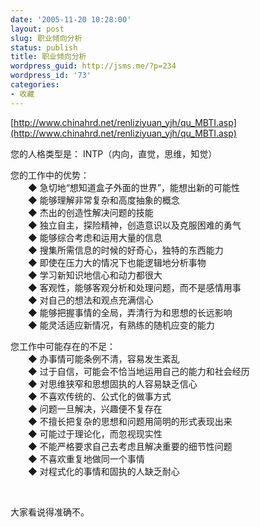 ```yaml
---
date: '2005-11-20 10:28:00'
layout: post
slug: 职业倾向分析
status: publish
title: 职业倾向分析
wordpress_guid: http://jsms.me/?p=234
wordpress_id: '73'
categories:
- 收藏
---
```


[http://www.chinahrd.net/renliziyuan_yjh/qu_MBTI.asp](http://www.chinahrd.net/renliziyuan_yjh/qu_MBTI.asp)


您的人格类型是： INTP（内向，直觉，思维，知觉）


您的工作中的优势：  
　　◆ 急切地“想知道盒子外面的世界”，能想出新的可能性  
　　◆ 能够理解非常复杂和高度抽象的概念  
　　◆ 杰出的创造性解决问题的技能  
　　◆ 独立自主，探险精神，创造意识以及克服困难的勇气  
　　◆ 能够综合考虑和运用大量的信息  
　　◆ 搜集所需信息的时候的好奇心，独特的东西能力  
　　◆ 即使在压力大的情况下也能逻辑地分析事物  
　　◆ 学习新知识地信心和动力都很大  
　　◆ 客观性，能够客观分析和处理问题，而不是感情用事  
　　◆ 对自己的想法和观点充满信心  
　　◆ 能够把握事情的全局，弄清行为和思想的长远影响  
　　◆ 能灵活适应新情况，有熟练的随机应变的能力


您工作中可能存在的不足：  
　　◆ 办事情可能条例不清，容易发生紊乱  
　　◆ 过于自信，可能会不恰当地运用自己的能力和社会经历  
　　◆ 对思维狭窄和思想固执的人容易缺乏信心  
　　◆ 不喜欢传统的、公式化的做事方式  
　　◆ 问题一旦解决，兴趣便不复存在  
　　◆ 不擅长把复杂的思想和问题用简明的形式表现出来  
　　◆ 可能过于理论化，而忽视现实性  
　　◆ 不能严格要求自己去考虑且解决重要的细节性问题  
　　◆ 不喜欢重复地做同一个事情  
　　◆ 对程式化的事情和固执的人缺乏耐心


 


大家看说得准确不。
